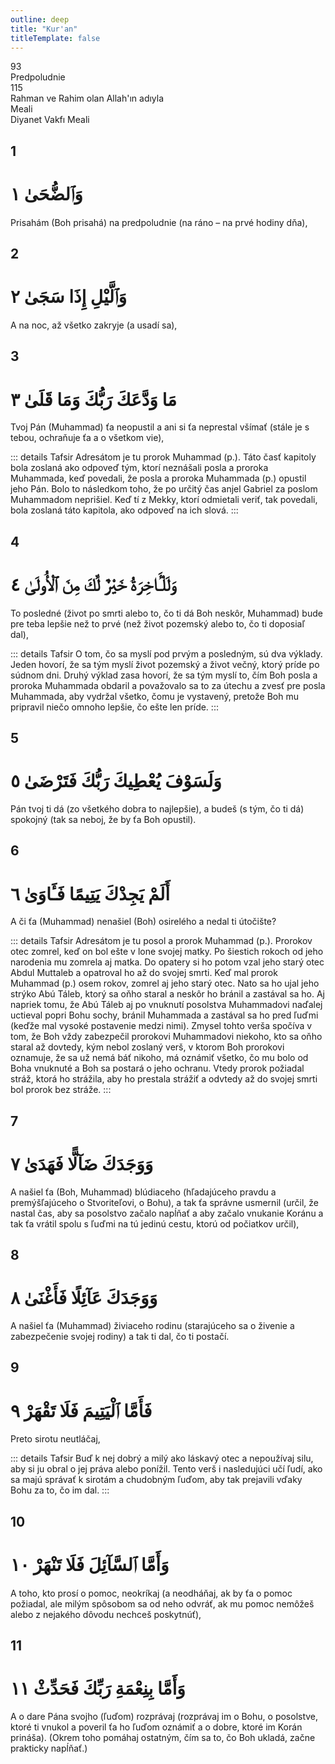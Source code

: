 ```yaml
---
outline: deep
title: "Kur'an"
titleTemplate: false
---
```


<!--CHAPTER INTRO-->
<div class="chapter-title-wrapper">
<div class="chapter-title">93</div>
<div class="chapter-title-slovak">Predpoludnie</div>
<div class="chapter-opening">115</div>
<div class="chapter-opening-slovak">Rahman ve Rahim olan Allah'ın adıyla</div>
</div>

<div class="intro2-wrapper">
<div class="chapter-info-wrapper">
<div class="chapter-info-translation">Meali</div>
<div class="chapter-info-name">Diyanet Vakfı Meali</div>
</div>

</div>

## 1

<!-- CHAPTER NUMBERS -->
<Badge type="info" text="93:1" class="badge" />
<div>
<div class="main-verse" >
<!-- ARABIC -->
<h1 class="verse-arabic">وَٱلضُّحَىٰ ١</h1>
</div>
<!-- TÜRKÇE -->
<p>Prisahám (Boh prisahá) na predpoludnie (na ráno – na prvé hodiny dňa),</p>
</div>

<div class="break"></div>

## 2

<!-- CHAPTER NUMBERS -->
<Badge type="info" text="93:2" class="badge" />
<div>
<div class="main-verse" >
<!-- ARABIC -->
<h1 class="verse-arabic">وَٱلَّيْلِ إِذَا سَجَىٰ ٢</h1>
</div>
<!-- TÜRKÇE -->
<p>A na noc, až všetko zakryje (a usadí sa),</p>
</div>

<div class="break"></div>

## 3

<!-- CHAPTER NUMBERS -->
<Badge type="info" text="93:3" class="badge" />
<div>
<div class="main-verse" >
<!-- ARABIC -->
<h1 class="verse-arabic">مَا وَدَّعَكَ رَبُّكَ وَمَا قَلَىٰ ٣</h1>
</div>
<!-- TÜRKÇE -->
<p>Tvoj Pán (Muhammad) ťa neopustil a ani si ťa neprestal všímať (stále je s tebou, ochraňuje ťa a o všetkom vie),</p>
</div>
<!-- TAFSIR -->

::: details Tafsir
Adresátom je tu prorok Muhammad (p.). Táto časť kapitoly bola zoslaná ako odpoveď tým, ktorí neznášali posla a proroka Muhammada, keď povedali, že posla a proroka Muhammada (p.) opustil jeho Pán. Bolo to následkom toho, že po určitý čas anjel Gabriel za poslom Muhammadom neprišiel. Keď tí z Mekky, ktorí odmietali veriť, tak povedali, bola zoslaná táto kapitola, ako odpoveď na ich slová.
:::

<div class="break"></div>

## 4

<!-- CHAPTER NUMBERS -->
<Badge type="info" text="93:4" class="badge" />
<div>
<div class="main-verse" >
<!-- ARABIC -->
<h1 class="verse-arabic">وَلَلْـَٔاخِرَةُ خَيْرٌ لَّكَ مِنَ ٱلْأُولَىٰ ٤</h1>
</div>
<!-- TÜRKÇE -->
<p>To posledné (život po smrti alebo to, čo ti dá Boh neskôr, Muhammad) bude pre teba lepšie než to prvé (než život pozemský alebo to, čo ti doposiaľ dal),</p>
</div>
<!-- TAFSIR -->

::: details Tafsir
O tom, čo sa myslí pod prvým a posledným, sú dva výklady. Jeden hovorí, že sa tým myslí život pozemský a život večný, ktorý príde po súdnom dni. Druhý výklad zasa hovorí, že sa tým myslí to, čím Boh posla a proroka Muhammada obdaril a považovalo sa to za útechu a zvesť pre posla Muhammada, aby vydržal všetko, čomu je vystavený, pretože Boh mu pripravil niečo omnoho lepšie, čo ešte len príde.
:::

<div class="break"></div>

## 5

<!-- CHAPTER NUMBERS -->
<Badge type="info" text="93:5" class="badge" />
<div>
<div class="main-verse" >
<!-- ARABIC -->
<h1 class="verse-arabic">وَلَسَوْفَ يُعْطِيكَ رَبُّكَ فَتَرْضَىٰ ٥</h1>
</div>
<!-- TÜRKÇE -->
<p>Pán tvoj ti dá (zo všetkého dobra to najlepšie), a budeš (s tým, čo ti dá) spokojný (tak sa neboj, že by ťa Boh opustil).</p>
</div>
<div class="break"></div>

## 6

<!-- CHAPTER NUMBERS -->
<Badge type="info" text="93:6" class="badge" />
<div>
<div class="main-verse" >
<!-- ARABIC -->
<h1 class="verse-arabic">أَلَمْ يَجِدْكَ يَتِيمًا فَـَٔاوَىٰ ٦</h1>
</div>
<!-- TÜRKÇE -->
<p>A či ťa (Muhammad) nenašiel (Boh) osirelého a nedal ti útočište?</p>
</div>
<!-- TAFSIR -->

::: details Tafsir
Adresátom je tu posol a prorok Muhammad (p.). Prorokov otec zomrel, keď on bol ešte v lone svojej matky. Po šiestich rokoch od jeho narodenia mu zomrela aj matka. Do opatery si ho potom vzal jeho starý otec Abdul Muttaleb a opatroval ho až do svojej smrti. Keď mal prorok Muhammad (p.) osem rokov, zomrel aj jeho starý otec. Nato sa ho ujal jeho strýko Abú Táleb, ktorý sa oňho staral a neskôr ho bránil a zastával sa ho. Aj napriek tomu, že Abú Táleb aj po vnuknutí posolstva Muhammadovi naďalej uctieval popri Bohu sochy, bránil Muhammada a zastával sa ho pred ľuďmi (keďže mal vysoké postavenie medzi nimi). Zmysel tohto verša spočíva v tom, že Boh vždy zabezpečil prorokovi Muhammadovi niekoho, kto sa oňho staral až dovtedy, kým nebol zoslaný verš, v ktorom Boh prorokovi oznamuje, že sa už nemá báť nikoho, má oznámiť všetko, čo mu bolo od Boha vnuknuté a Boh sa postará o jeho ochranu. Vtedy prorok požiadal stráž, ktorá ho strážila, aby ho prestala strážiť a odvtedy až do svojej smrti bol prorok bez stráže.
:::

<div class="break"></div>

## 7

<!-- CHAPTER NUMBERS -->
<Badge type="info" text="93:7" class="badge" />
<div>
<div class="main-verse" >
<!-- ARABIC -->
<h1 class="verse-arabic">وَوَجَدَكَ ضَآلًّا فَهَدَىٰ ٧</h1>
</div>
<!-- TÜRKÇE -->
<p>A našiel ťa (Boh, Muhammad) blúdiaceho (hľadajúceho pravdu a premýšľajúceho o Stvoriteľovi, o Bohu), a tak ťa správne usmernil (určil, že nastal čas, aby sa posolstvo začalo napĺňať a aby začalo vnukanie Koránu a tak ťa vrátil spolu s ľuďmi na tú jedinú cestu, ktorú od počiatkov určil),</p>
</div>
<div class="break"></div>

## 8

<!-- CHAPTER NUMBERS -->
<Badge type="info" text="93:8" class="badge" />
<div>
<div class="main-verse" >
<!-- ARABIC -->
<h1 class="verse-arabic">وَوَجَدَكَ عَآئِلًا فَأَغْنَىٰ ٨</h1>
</div>
<!-- TÜRKÇE -->
<p>A našiel ťa (Muhammad) živiaceho rodinu (starajúceho sa o živenie a zabezpečenie svojej rodiny) a tak ti dal, čo ti postačí.</p>
</div>

<div class="break"></div>

## 9

<!-- CHAPTER NUMBERS -->
<Badge type="info" text="93:9" class="badge" />
<div>
<div class="main-verse" >
<!-- ARABIC -->
<h1 class="verse-arabic">فَأَمَّا ٱلْيَتِيمَ فَلَا تَقْهَرْ ٩</h1>
</div>
<!-- TÜRKÇE -->
<p>Preto sirotu neutláčaj,</p>
</div>
<!-- TAFSIR -->

::: details Tafsir
Buď k nej dobrý a milý ako láskavý otec a nepoužívaj silu, aby si ju obral o jej práva alebo ponížil. Tento verš i nasledujúci učí ľudí, ako sa majú správať k sirotám a chudobným ľuďom, aby tak prejavili vďaky Bohu za to, čo im dal.
:::

<div class="break"></div>

## 10

<!-- CHAPTER NUMBERS -->
<Badge type="info" text="93:10" class="badge" />
<div>
<div class="main-verse" >
<!-- ARABIC -->
<h1 class="verse-arabic">وَأَمَّا ٱلسَّآئِلَ فَلَا تَنْهَرْ ١٠</h1>
</div>
<!-- TÜRKÇE -->
<p>A toho, kto prosí o pomoc, neokríkaj (a neodháňaj, ak by ťa o pomoc požiadal, ale milým spôsobom sa od neho odvráť, ak mu pomoc nemôžeš alebo z nejakého dôvodu nechceš poskytnúť),</p>
</div>

<div class="break"></div>

## 11

<!-- CHAPTER NUMBERS -->
<Badge type="info" text="93:11" class="badge" />
<div>
<div class="main-verse" >
<!-- ARABIC -->
<h1 class="verse-arabic">وَأَمَّا بِنِعْمَةِ رَبِّكَ فَحَدِّثْ ١١</h1>
</div>
<!-- TÜRKÇE -->
<p>A o dare Pána svojho (ľuďom) rozprávaj (rozprávaj im o Bohu, o posolstve, ktoré ti vnukol a poveril ťa ho ľuďom oznámiť a o dobre, ktoré im Korán prináša). (Okrem toho pomáhaj ostatným, čím sa to, čo Boh ukladá, začne prakticky napĺňať.)</p>
</div>
